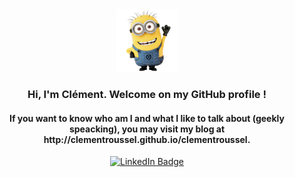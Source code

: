 <div id="header" align="center">
  <img src="./icons/hello.png" width="100"/>
</div>

<div id="header" align="center">
  <h3>
  Hi, I'm Clément. Welcome on my GitHub profile !
  </h3>
  <h4>
  If you want to know who am I and what I like to talk about (geekly speacking), you may visit my blog at http://clementroussel.github.io/clementroussel.
  </h4>
</div>


<div id="badges" align="center">
  <a href="https://www.linkedin.com/in/clementroussel88">
    <img src="https://img.shields.io/badge/LinkedIn-blue?style=for-the-badge&logo=linkedin&logoColor=white" alt="LinkedIn Badge"/>
</div>